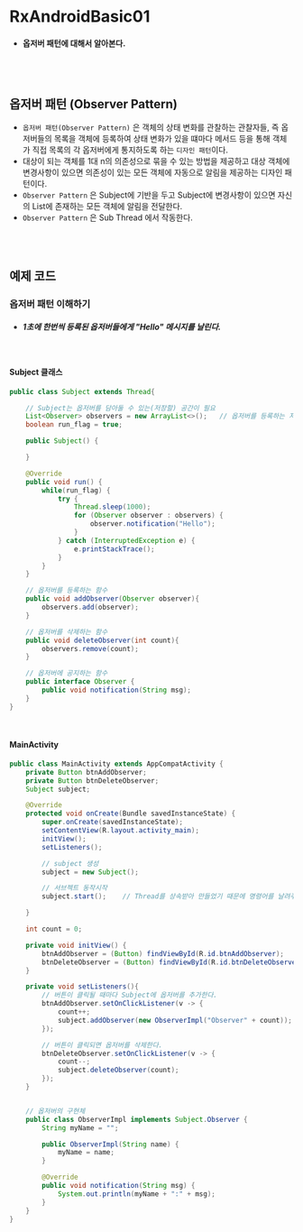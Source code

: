 # RxAndroidBasic01
- #### 옵저버 패턴에 대해서 알아본다.

<br>
<br>

## 옵저버 패턴 (Observer Pattern)
- `옵저버 패턴(Observer Pattern)` 은 객체의 상태 변화를 관찰하는 관찰자들, 즉 옵저버들의 목록을 객체에 등록하여 상태 변화가 있을 떄마다 메서드 등을 통해 객체가 직접 목록의 각 옵저버에게 통지하도록 하는 `디자인 패턴`이다.
- 대상이 되는 객체를 1대 n의 의존성으로 묶을 수 있는 방법을 제공하고 대상 객체에 변경사항이 있으면 의존성이 있는 모든 객체에 자동으로 알림을 제공하는 디자인 패턴이다.
- `Observer Pattern` 은 Subject에 기반을 두고 Subject에 변경사항이 있으면 자신의 List에 존재하는 모든 객체에 알림을 전달한다.
- `Observer Pattern` 은 Sub Thread 에서 작동한다.

<br>
<br>

## 예제 코드
### 옵저버 패턴 이해하기
- ##### 1초에 한번씩 등록된 옵저버들에게 "Hello" 메시지를 날린다.
<br>

#### Subject 클래스
```java
public class Subject extends Thread{

    // Subject는 옵저버를 담아둘 수 있는(저장할) 공간이 필요
    List<Observer> observers = new ArrayList<>();   // 옵저버를 등록하는 저장소
    boolean run_flag = true;

    public Subject() {

    }

    @Override
    public void run() {
        while(run_flag) {
            try {
                Thread.sleep(1000);
                for (Observer observer : observers) {
                    observer.notification("Hello");
                }
            } catch (InterruptedException e) {
                e.printStackTrace();
            }
        }
    }

    // 옵저버를 등록하는 함수
    public void addObserver(Observer observer){
        observers.add(observer);
    }

    // 옵저버를 삭제하는 함수
    public void deleteObserver(int count){
        observers.remove(count);
    }

    // 옵저버에 공지하는 함수
    public interface Observer {
        public void notification(String msg);
    }
}
```
<br>

#### MainActivity
```java
public class MainActivity extends AppCompatActivity {
    private Button btnAddObserver;
    private Button btnDeleteObserver;
    Subject subject;

    @Override
    protected void onCreate(Bundle savedInstanceState) {
        super.onCreate(savedInstanceState);
        setContentView(R.layout.activity_main);
        initView();
        setListeners();

        // subject 생성
        subject = new Subject();

        // 서브젝트 동작시작
        subject.start();    // Thread를 상속받아 만들었기 때문에 명령어를 날려주면 run이 계속 동작을 하게 된다.

    }

    int count = 0;

    private void initView() {
        btnAddObserver = (Button) findViewById(R.id.btnAddObserver);
        btnDeleteObserver = (Button) findViewById(R.id.btnDeleteObserver);
    }

    private void setListeners(){
        // 버튼이 클릭될 때마다 Subject에 옵저버를 추가한다.
        btnAddObserver.setOnClickListener(v -> {
            count++;
            subject.addObserver(new ObserverImpl("Observer" + count));
        });

        // 버튼이 클릭되면 옵저버를 삭제한다.
        btnDeleteObserver.setOnClickListener(v -> {
            count--;
            subject.deleteObserver(count);
        });
    }


    // 옵저버의 구현체
    public class ObserverImpl implements Subject.Observer {
        String myName = "";

        public ObserverImpl(String name) {
            myName = name;
        }

        @Override
        public void notification(String msg) {
            System.out.println(myName + ":" + msg);
        }
    }
}
```
